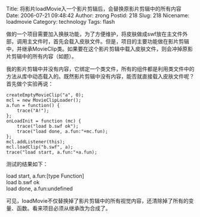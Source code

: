 Title: 将影片loadMovie入一个影片剪辑后，会替换原影片剪辑中的所有内容
Date: 2006-07-21 09:48:42
Author: zrong
Postid: 218
Slug: 218
Nicename: loadmovie
Category: technology
Tags: flash

做的一个项目需要加入换肤功能，为了方便维护，将皮肤做成swf放在主文件外部，调用主文件时，首先会载入皮肤文件。但是，项目的主要功能做在影片剪辑中，并继承MovieClip类。如果要在这个影片剪辑中载入皮肤文件，则会冲掉原影片剪辑中的所有内容（如题）。

我的影片剪辑中并没有内容，它绑定一个类文件，所有的组件都是利用类文件中的方法从库中动态载入的。既然影片剪辑中没有内容，能否就直接载入皮肤文件呢？首先做个实验再说：<!--more-->

``` {lang="ActionScript"}
createEmptyMovieClip("a", 0);
mcl = new MovieClipLoader();
a.fun = function() {
    trace("A!");
};
onLoadInit = function (mc) {
    trace("load b.swf ok");
    trace("load done, a.fun:"+mc.fun);
};
mcl.addListener(this);
mcl.loadClip("b.swf", a);
trace("load start, a.fun:"+a.fun);
```

测试的结果如下：

load start, a.fun:[type Function]  
load b.swf ok  
load done, a.fun:undefined

可见，loadMovie不仅替换掉了影片剪辑中的所有视觉内容，还清除掉了所有的变量、函数。看来项目必须从继承改为合成了。

